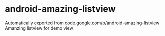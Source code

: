 # android-amazing-listview
Automatically exported from code.google.com/p/android-amazing-listview
Amanzing listview for demo view
